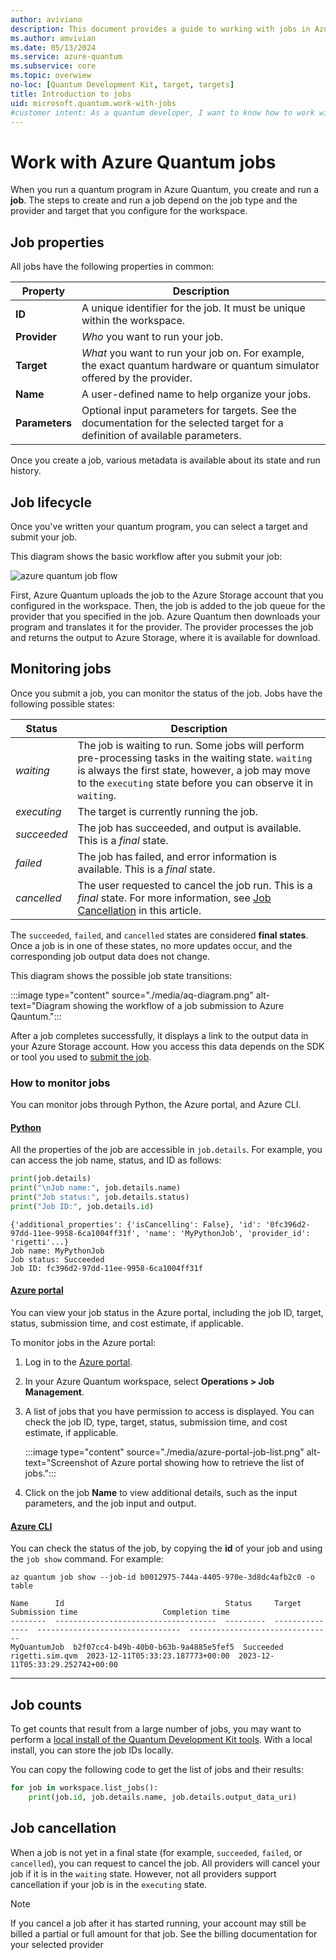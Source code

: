 ```yaml
---
author: aviviano
description: This document provides a guide to working with jobs in Azure Quantum, including properties, lifecycle, and monitoring. 
ms.author: amvivian
ms.date: 05/13/2024
ms.service: azure-quantum
ms.subservice: core
ms.topic: overwiew
no-loc: [Quantum Development Kit, target, targets]
title: Introduction to jobs
uid: microsoft.quantum.work-with-jobs
#customer intent: As a quantum developer, I want to know how to work with jobs in Azure Quantum.
---
```


# Work with Azure Quantum jobs

When you run a quantum program in Azure Quantum,
you create and run a **job**. The steps to create and run a job depend on
the job type and the provider and target that you configure for the workspace.  

## Job properties

All jobs have the following properties in common:

|Property |Description|
|-----|----|
|**ID**|A unique identifier for the job. It must be unique within the workspace. |
|**Provider**| _Who_ you want to run your job.|
|**Target**| _What_ you want to run your job on. For example, the exact quantum hardware or quantum simulator offered by the provider. |
|**Name**|A user-defined name to help organize your jobs.|
|**Parameters**|Optional input parameters for targets. See the documentation for the selected target for a definition of available parameters.|

Once you create a job, various metadata is available about its state and run history.

## Job lifecycle

Once you've written your quantum program, you can select a target and submit your job.

This diagram shows the basic workflow after you submit your job:

![azure quantum job flow](~/media/azure-quantum-flow-diagram.png)

First, Azure Quantum uploads the job to the Azure Storage account that you configured in the workspace. Then, the job is added to the job queue for the provider that you specified in the job. Azure Quantum then downloads your program and translates it for the provider. The provider processes the job and returns the output to Azure Storage, where it is available for download. 

## Monitoring jobs

Once you submit a job, you can monitor the status of the job. Jobs have the following possible states:

|Status|Description|
|---|---|
|*waiting*|The job is waiting to run. Some jobs will perform  pre-processing tasks in the waiting state. `waiting` is always the first state, however, a job may move to the `executing` state before you can observe it in `waiting`.   |
|*executing*|The target is currently running the job.   |
|*succeeded*|The job has succeeded, and output is available. This is a *final* state. |
|*failed*|The job has failed, and error information is available. This is a *final* state.|
|*cancelled*|The user requested to cancel the job run. This is a *final* state. For more information, see [Job Cancellation](#job-cancellation) in this article.|

The `succeeded`, `failed`, and `cancelled` states are considered **final states**. Once a job is in one of these states, no more updates occur, and the corresponding job output data does not change.

This diagram shows the possible job state transitions:

:::image type="content" source="./media/aq-diagram.png" alt-text="Diagram showing the workflow of a job submission to Azure Qauntum.":::

After a job completes successfully, it displays a link to the output data in your Azure Storage account. How you access this data depends on the SDK or tool you used to [submit the job](xref:microsoft.quantum.submit-jobs).

### How to monitor jobs

You can monitor jobs through Python, the Azure portal, and Azure CLI.

#### [Python](#tab/tabid-python)

All the properties of the job are accessible in `job.details`. For example, you can access the job name, status, and ID as follows:

```python
print(job.details)
print("\nJob name:", job.details.name)
print("Job status:", job.details.status)
print("Job ID:", job.details.id)
```

```output
{'additional_properties': {'isCancelling': False}, 'id': '0fc396d2-97dd-11ee-9958-6ca1004ff31f', 'name': 'MyPythonJob', 'provider_id': 'rigetti'...}
Job name: MyPythonJob
Job status: Succeeded
Job ID: fc396d2-97dd-11ee-9958-6ca1004ff31f
```

#### [Azure portal](#tab/tabid-portal)

You can view your job status in the Azure portal, including the job ID, target, status, submission time, and cost estimate, if applicable.

To monitor jobs in the Azure portal:

1. Log in to the [Azure portal](https://portal.azure).
1. In your Azure Quantum workspace, select **Operations > Job Management**.
1. A list of jobs that you have permission to access is displayed. You can check the job ID, type, target, status, submission time, and cost estimate, if applicable.

    :::image type="content" source="./media/azure-portal-job-list.png" alt-text="Screenshot of Azure portal showing how to retrieve the list of jobs.":::

1. Click on the job **Name** to view additional details, such as the input parameters, and the job input and output. 

#### [Azure CLI](#tab/tabid-azcli)

You can check the status of the job, by copying the **id** of your job and using the `job show` command. For example:

```azurecli
az quantum job show --job-id b0012975-744a-4405-970e-3d8dc4afb2c0 -o table
```

```output
Name      Id                                    Status     Target           Submission time                   Completion time                  
--------  ------------------------------------  ---------  ---------------  --------------------------------  -------------------------------- 
MyQuantumJob  b2f07cc4-b49b-40b0-b63b-9a4885e5fef5  Succeeded  rigetti.sim.qvm  2023-12-11T05:33:23.187773+00:00  2023-12-11T05:33:29.252742+00:00 
```

***

## Job counts

To get counts that result from a large number of jobs, you may want to perform a [local install of the Quantum Development Kit tools](xref:microsoft.quantum.install-qdk.overview). With a local install, you can store the job IDs locally. 

You can copy the following code to get the list of jobs and their results:

```python
for job in workspace.list_jobs():
    print(job.id, job.details.name, job.details.output_data_uri)
```

## Job cancellation

When a job is not yet in a final state (for example, `succeeded`, `failed`, or `cancelled`), you can request to cancel the job. All providers will cancel your job if it is in the `waiting` state. However, not all providers support cancellation if your job is in the `executing` state.

> [!NOTE]
>If you cancel a job after it has started running, your account may still be billed a
partial or full amount for that job. See the billing documentation for
your selected provider


